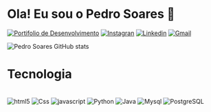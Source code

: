 
# Ola! Eu sou o Pedro Soares 🤙


[![Portifolio de Desenvolvimento](https://img.shields.io/website-up-down-green-red/http/monip.org.svg)](https://www.gitshowcase.com/pedro98nt)
 [![Instagran](https://img.shields.io/badge/Instagram-E4405F?style=for-the-badge&logo=instagram&logoColor=white)](https://www.instagram.com/pedrosc98neto/)
 [![Linkedin](https://img.shields.io/badge/LinkedIn-0077B5?style=for-the-badge&logo=linkedin&logoColor=white)](https://www.linkedin.com/in/pedro-soares-019a8a193/)
 [![Gmail](https://img.shields.io/badge/Gmail-D14836?style=for-the-badge&logo=gmail&logoColor=white)](E-mail:pedrodev98@gmail.com)



![Pedro Soares GitHub stats](https://github-readme-stats.vercel.app/api?username=Pedro98nt&show_icons=true&theme=synthwave)


# Tecnologia 

<div style="display:inline-block"><br/>
<img  align="center" alt="html5"  src="https://img.shields.io/badge/HTML5-E34F26?style=for-the-badge&logo=html5&logoColor=white" />
<img  align="center" alt="Css"  src="https://img.shields.io/badge/CSS-239120?&style=for-the-badge&logo=css3&logoColor=white" />
<img  align="center" alt="javascript"  src="https://img.shields.io/badge/JavaScript-F7DF1E?style=for-the-badge&logo=javascript&logoColor=black" />
<img  align="center" alt="Python"  src="https://img.shields.io/badge/Python-3776AB?style=for-the-badge&logo=python&logoColor=white" />
<img  align="center" alt="Java"  src="https://img.shields.io/badge/Java-ED8B00?style=for-the-badge&logo=java&logoColor=white" />
<img  align="center" alt="Mysql"  src="https://img.shields.io/badge/MySQL-00000F?style=for-the-badge&logo=mysql&logoColor=white" />
<img  align="center" alt="PostgreSQL"  src="https://img.shields.io/badge/PostgreSQL-316192?style=for-the-badge&logo=postgresql&logoColor=white" />

</div>






